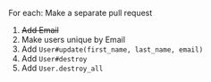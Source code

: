 For each: Make a separate pull request

1. ~~Add Email~~
2. Make users unique by Email
3. Add `User#update(first_name, last_name, email)`
4. Add `User#destroy`
5. Add `User.destroy_all`
